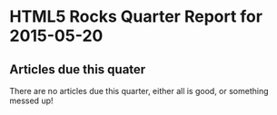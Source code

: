 HTML5 Rocks Quarter Report for 2015-05-20
=========================================

Articles due this quater
------------------------

There are no articles due this quarter, either all is good, or something messed up!


